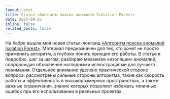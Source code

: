 ```yaml
---
layout: post
title: Статья «Алгоритм поиска аномалий Isolation Forest»
date: 2025-09-25
inline: false
related_posts: false
---
```


На Хабре вышла моя новая статья-лонгрид [«Алгоритм поиска аномалий Isolation Forest»](https://habr.com/ru/companies/garda/articles/938366/). Материал предназначен для тех, кто хочет не просто применить алгоритм, а глубоко понять принцип его работы. В статье я подробно, шаг за шагом, разбираю механизм «изоляции» аномалий, сопровождая объяснение наглядными иллюстрациями для лучшего понимания. Отдельное внимание уделено практической стороне вопроса: рассмотрены сильные стороны алгоритма, такие как скорость работы и эффективность в высокоразмерных пространствах, а также важные ограничения, знание которых позволяет избежать типичных ошибок при его использовании в реальных проектах.
